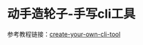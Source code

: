 # 动手造轮子-手写cli工具

参考教程链接：[create-your-own-cli-tool](https://citw.dev/tutorial/create-your-own-cli-tool?p=1)
